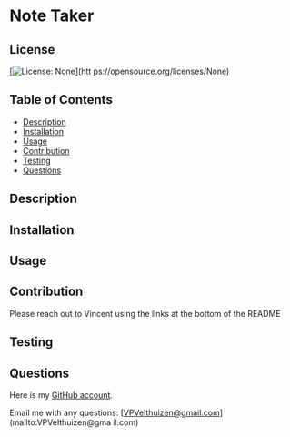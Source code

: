 # Note Taker

## License
[![License: None](https://img.shields.io/badge/License-None-brightgreen)](htt
ps://opensource.org/licenses/None)



## Table of Contents
- [Description](#description)
- [Installation](#installation)
- [Usage](#usage)
- [Contribution](#contribution)
- [Testing](#testing)
- [Questions](#questions)

## Description


## Installation


## Usage


## Contribution
Please reach out to Vincent using the links at the bottom of the README      

## Testing


## Questions
Here is my [GitHub account](https://github.com/VPVelthuizen).

Email me with any questions: [VPVelthuizen@gmail.com](mailto:VPVelthuizen@gma
il.com)